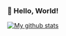 ### 👋 Hello, World! 

[![My github stats](https://github-readme-stats.vercel.app/api?username=rockia)](https://github.com/anuraghazra/github-readme-stats)
